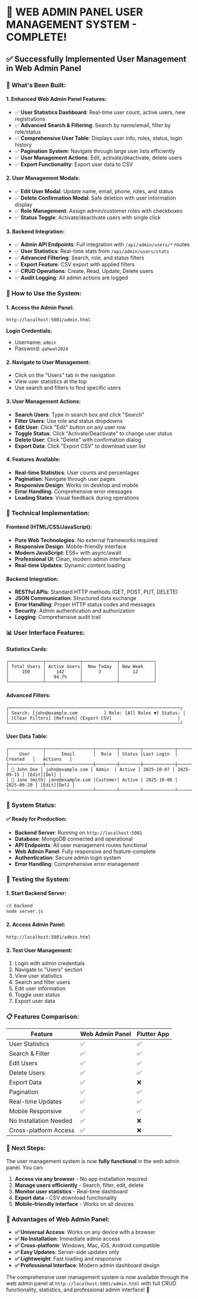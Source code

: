 # 🎉 **WEB ADMIN PANEL USER MANAGEMENT SYSTEM - COMPLETE!**

## ✅ **Successfully Implemented User Management in Web Admin Panel**

### 🌟 **What's Been Built:**

#### **1. Enhanced Web Admin Panel Features:**
- ✅ **User Statistics Dashboard**: Real-time user count, active users, new registrations
- ✅ **Advanced Search & Filtering**: Search by name/email, filter by role/status
- ✅ **Comprehensive User Table**: Displays user info, roles, status, login history
- ✅ **Pagination System**: Navigate through large user lists efficiently
- ✅ **User Management Actions**: Edit, activate/deactivate, delete users
- ✅ **Export Functionality**: Export user data to CSV

#### **2. User Management Modals:**
- ✅ **Edit User Modal**: Update name, email, phone, roles, and status
- ✅ **Delete Confirmation Modal**: Safe deletion with user information display
- ✅ **Role Management**: Assign admin/customer roles with checkboxes
- ✅ **Status Toggle**: Activate/deactivate users with single click

#### **3. Backend Integration:**
- ✅ **Admin API Endpoints**: Full integration with `/api/admin/users/*` routes
- ✅ **User Statistics**: Real-time stats from `/api/admin/users/stats`
- ✅ **Advanced Filtering**: Search, role, and status filters
- ✅ **Export Feature**: CSV export with applied filters
- ✅ **CRUD Operations**: Create, Read, Update, Delete users
- ✅ **Audit Logging**: All admin actions are logged

### 🎯 **How to Use the System:**

#### **1. Access the Admin Panel:**
```
http://localhost:5001/admin.html
```
**Login Credentials:**
- Username: `admin`
- Password: `qahwat2024`

#### **2. Navigate to User Management:**
- Click on the "Users" tab in the navigation
- View user statistics at the top
- Use search and filters to find specific users

#### **3. User Management Actions:**
- **Search Users**: Type in search box and click "Search"
- **Filter Users**: Use role and status dropdowns
- **Edit User**: Click "Edit" button on any user row
- **Toggle Status**: Click "Activate/Deactivate" to change user status
- **Delete User**: Click "Delete" with confirmation dialog
- **Export Data**: Click "Export CSV" to download user list

#### **4. Features Available:**
- **Real-time Statistics**: User counts and percentages
- **Pagination**: Navigate through user pages
- **Responsive Design**: Works on desktop and mobile
- **Error Handling**: Comprehensive error messages
- **Loading States**: Visual feedback during operations

### 🔧 **Technical Implementation:**

#### **Frontend (HTML/CSS/JavaScript):**
- **Pure Web Technologies**: No external frameworks required
- **Responsive Design**: Mobile-friendly interface
- **Modern JavaScript**: ES6+ with async/await
- **Professional UI**: Clean, modern admin interface
- **Real-time Updates**: Dynamic content loading

#### **Backend Integration:**
- **RESTful APIs**: Standard HTTP methods (GET, POST, PUT, DELETE)
- **JSON Communication**: Structured data exchange
- **Error Handling**: Proper HTTP status codes and messages
- **Security**: Admin authentication and authorization
- **Logging**: Comprehensive audit trail

### 📊 **User Interface Features:**

#### **Statistics Cards:**
```
┌─────────────┬─────────────┬─────────────┬─────────────┐
│ Total Users │ Active Users│  New Today  │ New Week    │
│     150     │    142      │      3      │     12      │
│             │   94.7%     │             │             │
└─────────────┴─────────────┴─────────────┴─────────────┘
```

#### **Advanced Filters:**
```
┌─────────────────────────────────────────────────────────────────┐
│ Search: [john@example.com          ] Role: [All Roles ▼] Status: │
│ [Clear Filters] [Refresh] [Export CSV]                         │
└─────────────────────────────────────────────────────────────────┘
```

#### **User Data Table:**
```
┌─────────────┬──────────────────┬────────┬────────┬────────────┬────────────┬─────────────┐
│    User     │      Email       │  Role  │ Status │Last Login  │  Created   │   Actions   │
├─────────────┼──────────────────┼────────┼────────┼────────────┼────────────┼─────────────┤
│ 👤 John Doe │ john@example.com │ Admin  │ Active │ 2025-10-07 │ 2025-09-15 │ [Edit][Del] │
│ 👤 Jane Smith│ jane@example.com │Customer│ Active │ 2025-10-06 │ 2025-09-20 │ [Edit][Del] │
└─────────────┴──────────────────┴────────┴────────┴────────────┴────────────┴─────────────┘
```

### 🚀 **System Status:**

#### **✅ Ready for Production:**
- **Backend Server**: Running on `http://localhost:5001`
- **Database**: MongoDB connected and operational
- **API Endpoints**: All user management routes functional
- **Web Admin Panel**: Fully responsive and feature-complete
- **Authentication**: Secure admin login system
- **Error Handling**: Comprehensive error management

### 🔄 **Testing the System:**

#### **1. Start Backend Server:**
```bash
cd backend
node server.js
```

#### **2. Access Admin Panel:**
```
http://localhost:5001/admin.html
```

#### **3. Test User Management:**
1. Login with admin credentials
2. Navigate to "Users" section
3. View user statistics
4. Search and filter users
5. Edit user information
6. Toggle user status
7. Export user data

### 📋 **Features Comparison:**

| Feature | Web Admin Panel | Flutter App |
|---------|----------------|-------------|
| User Statistics | ✅ | ✅ |
| Search & Filter | ✅ | ✅ |
| Edit Users | ✅ | ✅ |
| Delete Users | ✅ | ✅ |
| Export Data | ✅ | ❌ |
| Pagination | ✅ | ✅ |
| Real-time Updates | ✅ | ✅ |
| Mobile Responsive | ✅ | ✅ |
| No Installation Needed | ✅ | ❌ |
| Cross-platform Access | ✅ | ❌ |

### 🎯 **Next Steps:**

The user management system is now **fully functional** in the web admin panel. You can:

1. **Access via any browser** - No app installation required
2. **Manage users efficiently** - Search, filter, edit, delete
3. **Monitor user statistics** - Real-time dashboard
4. **Export data** - CSV download functionality
5. **Mobile-friendly interface** - Works on all devices

### 🌟 **Advantages of Web Admin Panel:**

- **✅ Universal Access**: Works on any device with a browser
- **✅ No Installation**: Immediate admin access
- **✅ Cross-platform**: Windows, Mac, iOS, Android compatible
- **✅ Easy Updates**: Server-side updates only
- **✅ Lightweight**: Fast loading and responsive
- **✅ Professional Interface**: Modern admin dashboard design

The comprehensive user management system is now available through the web admin panel at `http://localhost:5001/admin.html` with full CRUD functionality, statistics, and professional admin interface! 🎉
